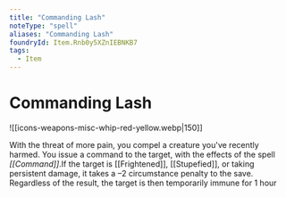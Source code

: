 ```yaml
---
title: "Commanding Lash"
noteType: "spell"
aliases: "Commanding Lash"
foundryId: Item.Rnb0y5XZnIEBNKB7
tags:
  - Item
---
```


# Commanding Lash
![[icons-weapons-misc-whip-red-yellow.webp|150]]

With the threat of more pain, you compel a creature you've recently harmed. You issue a command to the target, with the effects of the spell _[[Command]]_.If the target is [[Frightened]], [[Stupefied]], or taking persistent damage, it takes a –2 circumstance penalty to the save. Regardless of the result, the target is then temporarily immune for 1 hour
